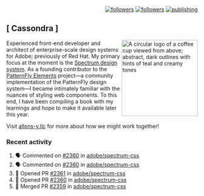 <p align="right"><a rel="me" href="https://front-end.social/@castastrophe">
    <img alt="followers" title="Follow me on Mastodon" src="https://img.shields.io/mastodon/follow/109297102751309835?domain=https%3A%2F%2Ffront-end.social&label=Follow&logo=mastodon&logoColor=white&style=for-the-badge&labelColor=008080&color=006969"/></a>
  <a href="https://codepen.io/castastrophe/">
    <img alt="followers" title="Follow me on CodePen" src="https://img.shields.io/badge/16-1?color=640464&labelColor=7c007c&style=for-the-badge&logo=codepen&label=Follow"/></a>
<a href="https://castastrophe.medium.com/">
    <img alt="publishing" title="View articles on Medium" src="https://img.shields.io/badge/107-1?color=666&labelColor=444&label=subscribe&logo=medium&logoColor=white&style=for-the-badge"/></a>
</p>

## [&nbsp;Cassondra&nbsp;]

<img align="right" src="https://github-production-user-asset-6210df.s3.amazonaws.com/1840295/253016758-ba468774-1cd3-42c2-8f43-947b5eeb5edf.png" height="200" alt="A circular logo of a coffee cup viewed from above; abstract, dark outlines with hints of teal and creamy tones">

Experienced front-end developer and architect of enterprise-scale design systems for Adobe; previously of Red Hat. My primary focus at the moment is the [Spectrum design system](https://github.com/adobe/spectrum-css). As a founding contributor to the [PatternFly&nbsp;Elements](https://github.com/patternfly/patternfly-elements) project&mdash;a community implementation of the PatternFly design system&mdash;I became intimately familiar with the nuances of styling web components. To this end, I have been compiling a book with my learnings and hope to make it available later this year.

Visit [allons-y.llc](http://allons-y.llc/) for more about how we might work together!

### Recent activity

<!--START_SECTION:activity-->
1. 🗣 Commented on [#2360](https://github.com/adobe/spectrum-css/pull/2360#issuecomment-1852095693) in [adobe/spectrum-css](https://github.com/adobe/spectrum-css)
2. 🗣 Commented on [#2360](https://github.com/adobe/spectrum-css/pull/2360#issuecomment-1852094429) in [adobe/spectrum-css](https://github.com/adobe/spectrum-css)
3. 💪 Opened PR [#2361](https://github.com/adobe/spectrum-css/pull/2361) in [adobe/spectrum-css](https://github.com/adobe/spectrum-css)
4. 💪 Opened PR [#2360](https://github.com/adobe/spectrum-css/pull/2360) in [adobe/spectrum-css](https://github.com/adobe/spectrum-css)
5. 🎉 Merged PR [#2359](https://github.com/adobe/spectrum-css/pull/2359) in [adobe/spectrum-css](https://github.com/adobe/spectrum-css)
<!--END_SECTION:activity-->
